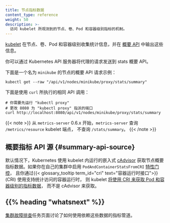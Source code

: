 ```yaml
---
title: 节点指标数据
content_type: reference
weight: 50
description: >-
  访问 kubelet 所观测到的节点、卷、Pod 和容器级别指标的机制。
---
```


[kubelet](/zh-cn/docs/reference/command-line-tools-reference/kubelet/)
在节点、卷、Pod 和容器级别收集统计信息，并在
[概要 API](https://github.com/kubernetes/kubernetes/blob/7d309e0104fedb57280b261e5677d919cb2a0e2d/staging/src/k8s.io/kubelet/pkg/apis/stats/v1alpha1/types.go)
中输出这些信息。

你可以通过 Kubernetes API 服务器将代理的请求发送到 stats 概要 API。

下面是一个名为 `minikube` 的节点的概要 API 请求示例：

```shell
kubectl get --raw "/api/v1/nodes/minikube/proxy/stats/summary"
```

下面是使用 `curl` 所执行的相同 API 调用：

```shell
# 你需要先运行 "kubectl proxy"
# 更改 8080 为 "kubectl proxy" 指派的端口
curl http://localhost:8080/api/v1/nodes/minikube/proxy/stats/summary
```

{{< note >}}
从 `metrics-server` 0.6.x 开始，`metrics-server` 查询 `/metrics/resource` kubelet 端点，
不查询 `/stats/summary`。
{{< /note >}}

## 概要指标 API 源  {#summary-api-source}

默认情况下，Kubernetes 使用 kubelet 内运行的嵌入式 [cAdvisor](https://github.com/google/cadvisor)
获取节点概要指标数据。如果你在自己的集群中启用 `PodAndContainerStatsFromCRI`
[特性门控](/zh-cn/docs/reference/command-line-tools-reference/feature-gates/)，
且你通过{{< glossary_tooltip term_id="cri" text="容器运行时接口">}} (CRI) 使用支持统计访问的容器运行时，
则 kubelet [将使用 CRI 来获取 Pod 和容器级别的指标数据](/zh-cn/docs/reference/instrumentation/cri-pod-container-metrics)，
而不是 cAdvisor 来获取。
## {{% heading "whatsnext" %}}

[集群故障排查](/zh-cn/docs/tasks/debug/debug-cluster/)任务页面讨论了如何使用依赖这些数据的指标管道。
